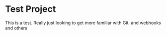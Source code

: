 # Test Project

This is a test. Really just looking to get more familiar with Git. and webhooks and others
